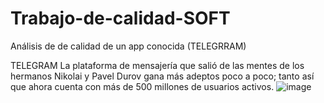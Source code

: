 # Trabajo-de-calidad-SOFT
Análisis de de calidad de un app conocida (TELEGRRAM)

TELEGRAM
La plataforma de mensajería que salió de las mentes de los hermanos Nikolai y Pavel Durov gana más adeptos poco a poco; tanto así que ahora cuenta con más de 500 millones de usuarios activos. 
![image](https://user-images.githubusercontent.com/43693159/137558295-fc8a66b7-e248-4b63-a6d1-2a38715b5661.png)

